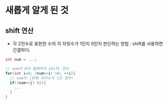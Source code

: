 # 새롭게 알게 된 것

## shift 연산
  - 각 2진수로 표현한 수의 각 자릿수가 1인지 0인지 판단하는 방법 : shift를 사용하면 간결하다.

```cpp
int num = ...;

// num이 0이 될때까지 shift 연산
for(int i=0; (num>>i) >0; ++i){
  // num의 j번째 자리수가 1인 경우!
  if((num>>j) %2){
    ...
  }
}
```
